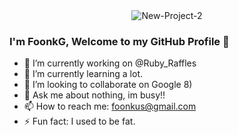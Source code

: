 <div style="width: 100%; text-align: center;">
  <img src="https://i.ibb.co/HdXCsZ8/New-Project-2.png" alt="New-Project-2">
</div>

### I'm FoonkG, Welcome to my GitHub Profile 👋

- 🔭 I’m currently working on @Ruby_Raffles
- 🌱 I’m currently learning a lot.
- 👯 I’m looking to collaborate on Google 8)
- 💬 Ask me about nothing, im busy!!
- 📫 How to reach me: foonkus@gmail.com
- ⚡ Fun fact: I used to be fat.
